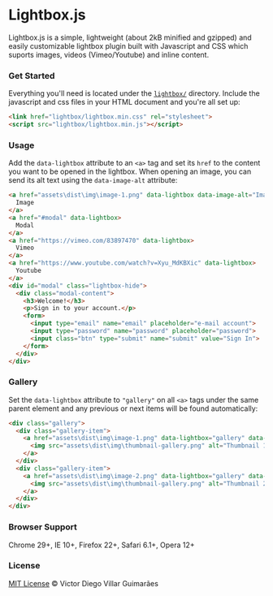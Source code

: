 # Lightbox.js #

Lightbox.js is a simple, lightweight (about 2kB minified and gzipped) and easily customizable lightbox plugin built with Javascript and CSS which suports images, videos (Vimeo/Youtube) and inline content.

### Get Started ###

Everything you'll need is located under the [`lightbox/`](lightbox/) directory. Include the javascript and css files in your HTML document and you're all set up:

```html
<link href="lightbox/lightbox.min.css" rel="stylesheet">
<script src="lightbox/lightbox.min.js"></script>
```

### Usage ###

Add the `data-lightbox` attribute to an `<a>` tag and set its `href` to the content you want to be opened in the lightbox. When opening an image, you can send its alt text using the `data-image-alt` attribute:

```html
<a href="assets\dist\img\image-1.png" data-lightbox data-image-alt="Image 1">
  Image
</a>
<a href="#modal" data-lightbox>
  Modal
</a>
<a href="https://vimeo.com/83897470" data-lightbox>
  Vimeo
</a>
<a href="https://www.youtube.com/watch?v=Xyu_MdKBXic" data-lightbox>
  Youtube
</a>
<div id="modal" class="lightbox-hide">
  <div class="modal-content">
    <h3>Welcome!</h3>
    <p>Sign in to your account.</p>
    <form>
      <input type="email" name="email" placeholder="e-mail account">
      <input type="password" name="password" placeholder="password">
      <input class="btn" type="submit" name="submit" value="Sign In">
    </form>
  </div>
</div>
```

### Gallery ###

Set the `data-lightbox` attribute to `"gallery"` on all `<a>` tags under the same parent element and any previous or next items will be found automatically:

```html
<div class="gallery">
  <div class="gallery-item">
    <a href="assets\dist\img\image-1.png" data-lightbox="gallery" data-image-alt="Image 1">
      <img src="assets\dist\img\thumbnail-gallery.png" alt="Thumbnail 1">
    </a>
  </div>
  <div class="gallery-item">
    <a href="assets\dist\img\image-2.png" data-lightbox="gallery" data-image-alt="Image 2">
      <img src="assets\dist\img\thumbnail-gallery.png" alt="Thumbnail 2">
    </a>
  </div>
</div>
```

### Browser Support ###

Chrome 29+, IE 10+, Firefox 22+, Safari 6.1+, Opera 12+

### License ###

[MIT License](https://victordiego.mit-license.org/) © Victor Diego Villar Guimarães
